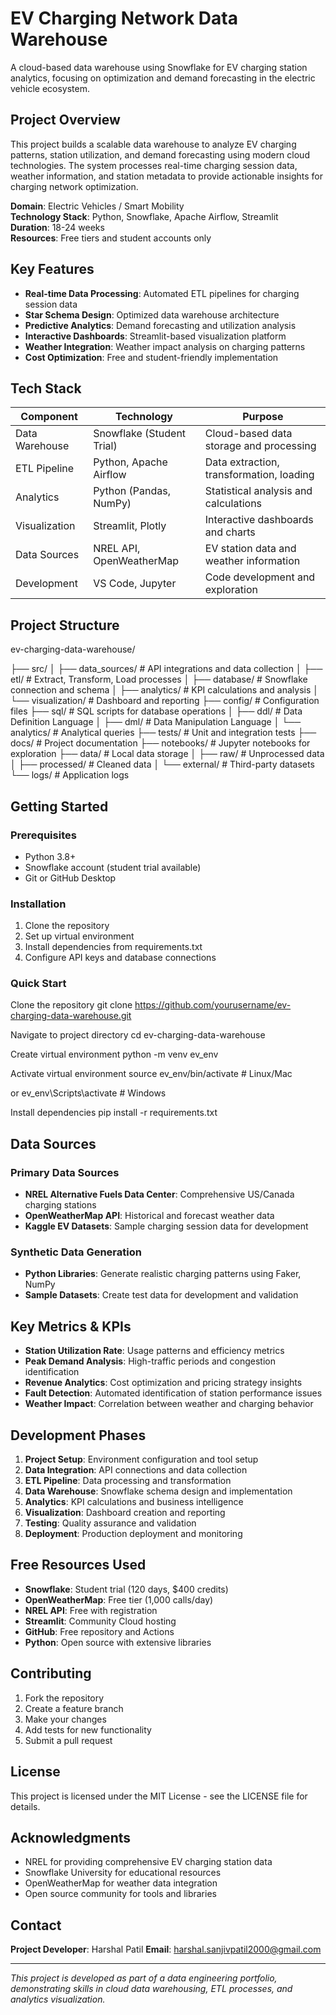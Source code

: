 # EV Charging Network Data Warehouse

A cloud-based data warehouse using Snowflake for EV charging station analytics, focusing on optimization and demand forecasting in the electric vehicle ecosystem.

## Project Overview

This project builds a scalable data warehouse to analyze EV charging patterns, station utilization, and demand forecasting using modern cloud technologies. The system processes real-time charging session data, weather information, and station metadata to provide actionable insights for charging network optimization.

**Domain**: Electric Vehicles / Smart Mobility  
**Technology Stack**: Python, Snowflake, Apache Airflow, Streamlit  
**Duration**: 18-24 weeks  
**Resources**: Free tiers and student accounts only

## Key Features

- **Real-time Data Processing**: Automated ETL pipelines for charging session data
- **Star Schema Design**: Optimized data warehouse architecture
- **Predictive Analytics**: Demand forecasting and utilization analysis
- **Interactive Dashboards**: Streamlit-based visualization platform
- **Weather Integration**: Weather impact analysis on charging patterns
- **Cost Optimization**: Free and student-friendly implementation

## Tech Stack

| Component | Technology | Purpose |
|-----------|------------|---------|
| Data Warehouse | Snowflake (Student Trial) | Cloud-based data storage and processing |
| ETL Pipeline | Python, Apache Airflow | Data extraction, transformation, loading |
| Analytics | Python (Pandas, NumPy) | Statistical analysis and calculations |
| Visualization | Streamlit, Plotly | Interactive dashboards and charts |
| Data Sources | NREL API, OpenWeatherMap | EV station data and weather information |
| Development | VS Code, Jupyter | Code development and exploration |

## Project Structure

ev-charging-data-warehouse/

├── src/
│ ├── data_sources/ # API integrations and data collection
│ ├── etl/ # Extract, Transform, Load processes
│ ├── database/ # Snowflake connection and schema
│ ├── analytics/ # KPI calculations and analysis
│ └── visualization/ # Dashboard and reporting
├── config/ # Configuration files
├── sql/ # SQL scripts for database operations
│ ├── ddl/ # Data Definition Language
│ ├── dml/ # Data Manipulation Language
│ └── analytics/ # Analytical queries
├── tests/ # Unit and integration tests
├── docs/ # Project documentation
├── notebooks/ # Jupyter notebooks for exploration
├── data/ # Local data storage
│ ├── raw/ # Unprocessed data
│ ├── processed/ # Cleaned data
│ └── external/ # Third-party datasets
└── logs/ # Application logs



## Getting Started

### Prerequisites
- Python 3.8+
- Snowflake account (student trial available)
- Git or GitHub Desktop

### Installation
1. Clone the repository
2. Set up virtual environment
3. Install dependencies from requirements.txt
4. Configure API keys and database connections

### Quick Start
Clone the repository
git clone https://github.com/yourusername/ev-charging-data-warehouse.git

Navigate to project directory
cd ev-charging-data-warehouse

Create virtual environment
python -m venv ev_env

Activate virtual environment
source ev_env/bin/activate # Linux/Mac

or
ev_env\Scripts\activate # Windows

Install dependencies
pip install -r requirements.txt



## Data Sources

### Primary Data Sources
- **NREL Alternative Fuels Data Center**: Comprehensive US/Canada charging stations
- **OpenWeatherMap API**: Historical and forecast weather data
- **Kaggle EV Datasets**: Sample charging session data for development

### Synthetic Data Generation
- **Python Libraries**: Generate realistic charging patterns using Faker, NumPy
- **Sample Datasets**: Create test data for development and validation

## Key Metrics & KPIs

- **Station Utilization Rate**: Usage patterns and efficiency metrics
- **Peak Demand Analysis**: High-traffic periods and congestion identification
- **Revenue Analytics**: Cost optimization and pricing strategy insights
- **Fault Detection**: Automated identification of station performance issues
- **Weather Impact**: Correlation between weather and charging behavior

## Development Phases

1. **Project Setup**: Environment configuration and tool setup
2. **Data Integration**: API connections and data collection
3. **ETL Pipeline**: Data processing and transformation
4. **Data Warehouse**: Snowflake schema design and implementation
5. **Analytics**: KPI calculations and business intelligence
6. **Visualization**: Dashboard creation and reporting
7. **Testing**: Quality assurance and validation
8. **Deployment**: Production deployment and monitoring

## Free Resources Used

- **Snowflake**: Student trial (120 days, $400 credits)
- **OpenWeatherMap**: Free tier (1,000 calls/day)
- **NREL API**: Free with registration
- **Streamlit**: Community Cloud hosting
- **GitHub**: Free repository and Actions
- **Python**: Open source with extensive libraries

## Contributing

1. Fork the repository
2. Create a feature branch
3. Make your changes
4. Add tests for new functionality
5. Submit a pull request

## License

This project is licensed under the MIT License - see the LICENSE file for details.

## Acknowledgments

- NREL for providing comprehensive EV charging station data
- Snowflake University for educational resources
- OpenWeatherMap for weather data integration
- Open source community for tools and libraries

## Contact

**Project Developer**: Harshal Patil
**Email**: harshal.sanjivpatil2000@gmail.com  


---

*This project is developed as part of a data engineering portfolio, demonstrating skills in cloud data warehousing, ETL processes, and analytics visualization.*

